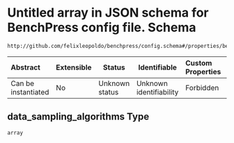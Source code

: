 # Untitled array in JSON schema for BenchPress config file. Schema

```txt
http://github.com/felixleopoldo/benchpress/config.schema#/properties/benchmark_setup/properties/data_sampling_algorithms
```




| Abstract            | Extensible | Status         | Identifiable            | Custom Properties | Additional Properties | Access Restrictions | Defined In                                                               |
| :------------------ | ---------- | -------------- | ----------------------- | :---------------- | --------------------- | ------------------- | ------------------------------------------------------------------------ |
| Can be instantiated | No         | Unknown status | Unknown identifiability | Forbidden         | Allowed               | none                | [config.schema.json\*](../out/config.schema.json "open original schema") |

## data_sampling_algorithms Type

`array`
